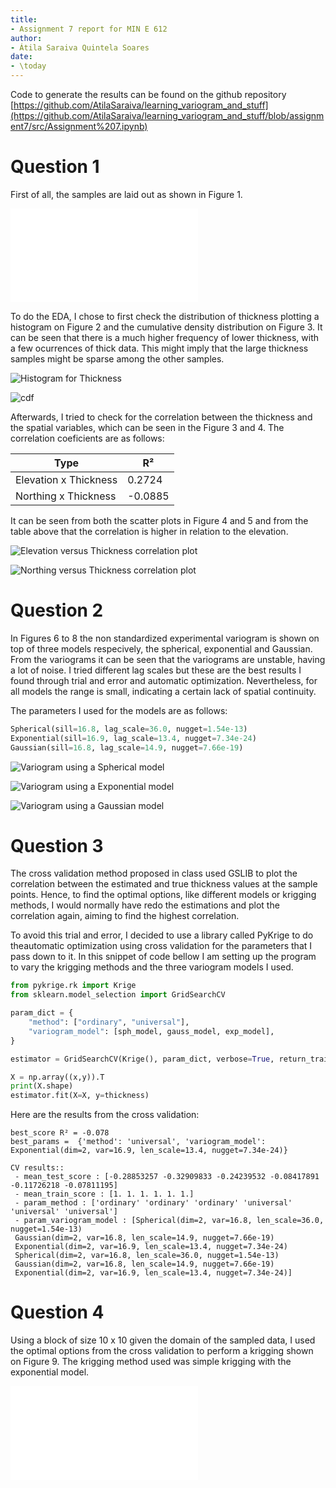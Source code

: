 ```yaml
---
title:
- Assignment 7 report for MIN E 612
author:
- Átila Saraiva Quintela Soares
date:
- \today
---
```


Code to generate the results can be found on the github repository [https://github.com/AtilaSaraiva/learning_variogram_and_stuff](https://github.com/AtilaSaraiva/learning_variogram_and_stuff/blob/assignment7/src/Assignment%207.ipynb)

# Question 1

First of all, the samples are laid out as shown in Figure 1.

![Sample Locations](../../figs/samplelocations.pdf)

To do the EDA, I chose to first check the distribution of thickness plotting a histogram on Figure 2 and the cumulative density distribution on Figure 3. It can be seen that there is a much higher frequency of lower thickness, with a few ocurrences of thick data. This might imply that the large thickness samples might be sparse among the other samples.

![Histogram for Thickness](../../figs/hist.png)

![cdf](../../figs/cdf.png)

Afterwards, I tried to check for the correlation between the thickness and the spatial variables, which can be seen in the Figure 3 and 4. The correlation coeficients are as follows:

| Type                  | R²       |
| --------------------- | -------- |
| Elevation x Thickness | 0.2724   |
| Northing x Thickness  | \-0.0885 |

It can be seen from both the scatter plots in Figure 4 and 5 and from the table above that the correlation is higher in relation to the elevation.

![Elevation versus Thickness correlation plot](../../figs/elevationxthickness.png)

![Northing versus Thickness correlation plot](../../figs/northingxthickness.png)


# Question 2

In Figures 6 to 8 the non standardized experimental variogram is shown on top of three models respecively, the spherical, exponential and Gaussian. From the variograms it can be seen that the variograms are unstable, having a lot of noise. I tried different lag scales but these are the best results I found through trial and error and automatic optimization.
Nevertheless, for all models the range is small, indicating a certain lack of spatial continuity.

The parameters I used for the models are as follows:

```python
Spherical(sill=16.8, lag_scale=36.0, nugget=1.54e-13)
Exponential(sill=16.9, lag_scale=13.4, nugget=7.34e-24)
Gaussian(sill=16.8, lag_scale=14.9, nugget=7.66e-19)
```

![Variogram using a Spherical model](../../figs/variogram.png)

![Variogram using a Exponential model](../../figs/exp_variogram.png)

![Variogram using a Gaussian model](../../figs/gauss_variogram.png)

# Question 3

The cross validation method proposed in class used GSLIB to plot the correlation between the estimated and true thickness values at the sample points. Hence, to find the optimal options, like different models or krigging methods, I would normally have redo the estimations and plot the correlation again, aiming to find the highest correlation.

To avoid this trial and error, I decided to use a library called PyKrige to do theautomatic optimization using cross validation for the parameters that I pass down to it. In this snippet of code bellow I am setting up the program to vary the krigging methods and the three variogram models I used.

```python
from pykrige.rk import Krige
from sklearn.model_selection import GridSearchCV

param_dict = {
    "method": ["ordinary", "universal"],
    "variogram_model": [sph_model, gauss_model, exp_model],
}

estimator = GridSearchCV(Krige(), param_dict, verbose=True, return_train_score=True)

X = np.array((x,y)).T
print(X.shape)
estimator.fit(X=X, y=thickness)
```

Here are the results from the cross validation:

```
best_score R² = -0.078
best_params =  {'method': 'universal', 'variogram_model': Exponential(dim=2, var=16.9, len_scale=13.4, nugget=7.34e-24)}

CV results::
 - mean_test_score : [-0.28853257 -0.32909833 -0.24239532 -0.08417891 -0.11726218 -0.07811195]
 - mean_train_score : [1. 1. 1. 1. 1. 1.]
 - param_method : ['ordinary' 'ordinary' 'ordinary' 'universal' 'universal' 'universal']
 - param_variogram_model : [Spherical(dim=2, var=16.8, len_scale=36.0, nugget=1.54e-13)
 Gaussian(dim=2, var=16.8, len_scale=14.9, nugget=7.66e-19)
 Exponential(dim=2, var=16.9, len_scale=13.4, nugget=7.34e-24)
 Spherical(dim=2, var=16.8, len_scale=36.0, nugget=1.54e-13)
 Gaussian(dim=2, var=16.8, len_scale=14.9, nugget=7.66e-19)
 Exponential(dim=2, var=16.9, len_scale=13.4, nugget=7.34e-24)]
```

# Question 4

Using a block of size 10 x 10 given the domain of the sampled data, I used the optimal options from the cross validation to perform a krigging shown on Figure 9. The krigging method used was simple krigging with the exponential model.

![Simple Krigging estimation map](../../figs/kriggingmap_optimal.pdf)
